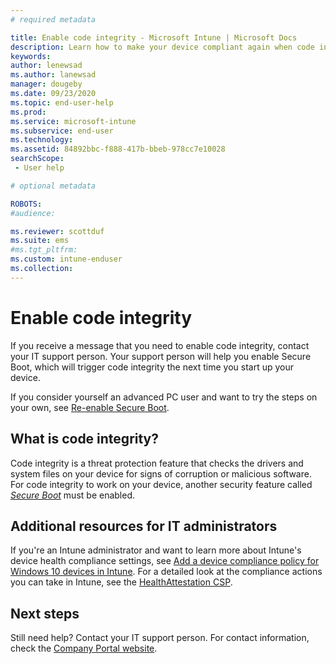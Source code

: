 ```yaml
---
# required metadata

title: Enable code integrity - Microsoft Intune | Microsoft Docs
description: Learn how to make your device compliant again when code integrity is disabled. 
keywords:
author: lenewsad
ms.author: lanewsad
manager: dougeby
ms.date: 09/23/2020
ms.topic: end-user-help
ms.prod:
ms.service: microsoft-intune
ms.subservice: end-user
ms.technology:
ms.assetid: 84892bbc-f888-417b-bbeb-978cc7e10028
searchScope:
 - User help

# optional metadata

ROBOTS:  
#audience:

ms.reviewer: scottduf
ms.suite: ems
#ms.tgt_pltfrm:
ms.custom: intune-enduser
ms.collection: 
---
```


# Enable code integrity

If you receive a message that you need to enable code integrity, contact your IT support person. Your support person will help you enable Secure Boot, which will trigger code integrity the next time you start up your device. 

If you consider yourself an advanced PC user and want to try the steps on your own, see [Re-enable Secure Boot](/windows-hardware/manufacture/desktop/disabling-secure-boot#re-enable-secure-boot).  


## What is code integrity? 
Code integrity is a threat protection feature that checks the drivers and system files on your device for signs of corruption or malicious software. For code integrity to work on your device, another security feature called [*Secure Boot*](/windows/security/information-protection/secure-the-windows-10-boot-process#secure-boot) must be enabled.  


## Additional resources for IT administrators  

If you're an Intune administrator and want to learn more about Intune's device health compliance settings, see [Add a device compliance policy for Windows 10 devices in Intune](/intune/protect/compliance-policy-create-windows). For a detailed look at the compliance actions you can take in Intune, see the [HealthAttestation CSP](/windows/client-management/mdm/healthattestation-csp#step-8-take-appropriate-policy-action-based-on-evaluation-results).  

## Next steps

Still need help? Contact your IT support person. For contact information, check the [Company Portal website](https://go.microsoft.com/fwlink/?linkid=2010980).